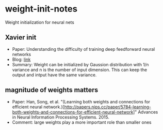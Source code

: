 # weight-init-notes
Weight initialization for neural nets


## Xavier init

- Paper: Understanding the difficulty of training deep feedforward neural networks 
- Blog: [link](https://prateekvjoshi.com/2016/03/29/understanding-xavier-initialization-in-deep-neural-networks/)
- Summary: Weight can be initialized by Gaussion distribution with 1/n variance and n is the number of input dimension. This can keep the output and intput have the same variance.

## magnitude of weights matters
- Paper: Han, Song, et al. "(Learning both weights and connections for efficient neural network.)[http://papers.nips.cc/paper/5784-learning-both-weights-and-connections-for-efficient-neural-network]" Advances in Neural Information Processing Systems. 2015.
- Comment: large weights play a more important role than smaller ones

